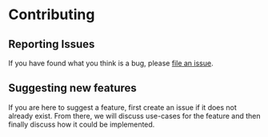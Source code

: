 # Contributing

## Reporting Issues

If you have found what you think is a bug, please [file an issue](https://github.com/bastien-page/bg-modal-react/issues/new).

## Suggesting new features

If you are here to suggest a feature, first create an issue if it does not already exist. From there, we will discuss use-cases for the feature and then finally discuss how it could be implemented.
